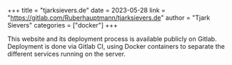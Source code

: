 +++
title = "tjarksievers.de"
date = 2023-05-28
link = "https://gitlab.com/Ruberhauptmann/tjarksievers.de"
author = "Tjark Sievers"
categories = ["docker"]
+++

This website and its deployment process is available publicly on Gitlab.
Deployment is done via Gitlab CI, using Docker containers to separate the different services running on the server.
